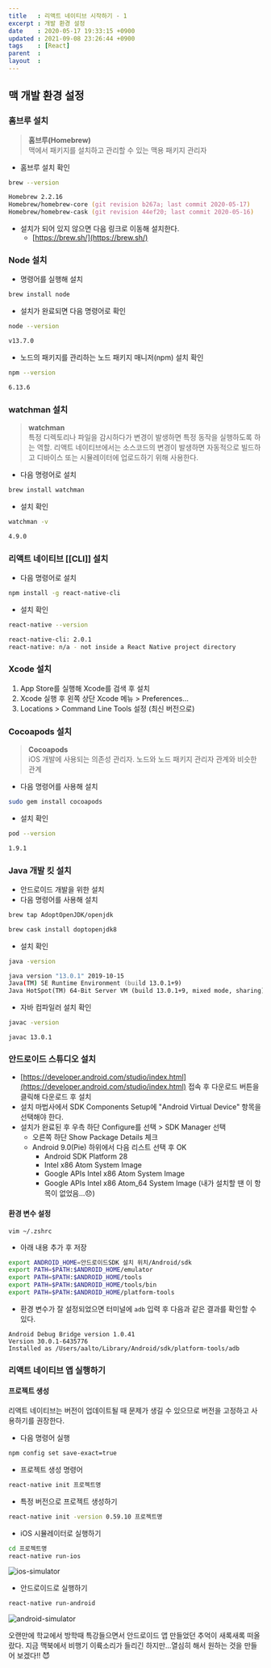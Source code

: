 ```yaml
---
title   : 리액트 네이티브 시작하기 - 1  
excerpt : 개발 환경 설정
date    : 2020-05-17 19:33:15 +0900
updated : 2021-09-08 23:26:44 +0900
tags    : [React]
parent  : 
layout  :
---
```


## 맥 개발 환경 설정

### 홈브루 설치 
> **홈브루(Homebrew)**   
맥에서 패키지를 설치하고 관리할 수 있는 맥용 패키지 관리자 

- 홈브루 설치 확인
``` zsh
brew --version 
```
``` zsh
Homebrew 2.2.16
Homebrew/homebrew-core (git revision b267a; last commit 2020-05-17)
Homebrew/homebrew-cask (git revision 44ef20; last commit 2020-05-16)
```
- 설치가 되어 있지 않으면 다음 링크로 이동해 설치한다.
    - [https://brew.sh/](https://brew.sh/)


### Node 설치
- 명령어를 실행해 설치
```zsh
brew install node
```
- 설치가 완료되면 다음 명령어로 확인 
``` zsh
node --version
```
``` zsh
v13.7.0
```
- 노드의 패키지를 관리하는 노드 패키지 매니저(npm) 설치 확인
``` zsh
npm --version
```
``` zsh
6.13.6
```

### watchman 설치
> **watchman**  
특정 디렉토리나 파일을 감시하다가 변경이 발생하면 특정 동작을 실행하도록 하는 역할. 리액트 네이티브에서는 소스코드의 변경이 발생하면 자동적으로 빌드하고 디바이스 또는 시뮬레이터에 업로드하기 위해 사용한다. 

- 다음 명령어로 설치
``` zsh
brew install watchman
```
- 설치 확인
``` zsh
watchman -v
```
``` zsh
4.9.0
```

### 리액트 네이티브 [[CLI]] 설치 
- 다음 명령어로 설치 
``` zsh
npm install -g react-native-cli
```
- 설치 확인
``` zsh
react-native --version
```
``` zsh
react-native-cli: 2.0.1
react-native: n/a - not inside a React Native project directory
```

### Xcode 설치 
1. App Store를 실행해 Xcode를 검색 후 설치 
2. Xcode 실행 후 왼쪽 상단 Xcode 메뉴 > Preferences...
3. Locations > Command Line Tools 설정 (최신 버전으로)

### Cocoapods 설치

> **Cocoapods**  
iOS 개발에 사용되는 의존성 관리자. 노드와 노드 패키지 관리자 관계와 비슷한 관계 

- 다음 명령어를 사용해 설치 
``` zsh 
sudo gem install cocoapods 
``` 
- 설치 확인 
``` zsh
pod --version
```
``` zsh
1.9.1
```

### Java 개발 킷 설치 
- 안드로이드 개발을 위한 설치 
- 다음 명령어를 사용해 설치 
``` zsh
brew tap AdoptOpenJDK/openjdk 
```
``` zsh
brew cask install doptopenjdk8
```
- 설치 확인 
``` zsh 
java -version
```
``` zsh
java version "13.0.1" 2019-10-15
Java(TM) SE Runtime Environment (build 13.0.1+9)
Java HotSpot(TM) 64-Bit Server VM (build 13.0.1+9, mixed mode, sharing)
```
- 자바 컴파일러 설치 확인 
``` zsh 
javac -version
```
```
javac 13.0.1
```

### 안드로이드 스튜디오 설치
- [https://developer.android.com/studio/index.html](https://developer.android.com/studio/index.html) 접속 후 다운로드 버튼을 클릭해 다운로드 후 설치 
- 설치 마법사에서 SDK Components Setup에 "Android Virtual Device" 항목을 선택해야 한다. 
- 설치가 완료된 후 우측 하단 Configure를 선택 > SDK Manager 선택 
    - 오른쪽 하단 Show Package Details 체크 
    - Android 9.0(Pie) 하위에서 다음 리스트 선택 후 OK 
        - Android SDK Platform 28
        - Intel x86 Atom System Image 
        - Google APIs Intel x86 Atom System Image
        - Google APIs Intel x86 Atom_64 System Image (내가 설치할 땐 이 항목이 없었음...😞)  
    
#### 환경 변수 설정 
```
vim ~/.zshrc
```
- 아래 내용 추가 후 저장 
``` zsh
export ANDROID_HOME=안드로이드SDK 설치 위치/Android/sdk
export PATH=$PATH:$ANDROID_HOME/emulator
export PATH=$PATH:$ANDROID_HOME/tools
export PATH=$PATH:$ANDROID_HOME/tools/bin
export PATH=$PATH:$ANDROID_HOME/platform-tools
```

- 환경 변수가 잘 설정되었으면 터미널에 `adb` 입력 후 다음과 같은 결과를 확인할 수 있다.
```
Android Debug Bridge version 1.0.41
Version 30.0.1-6435776
Installed as /Users/aalto/Library/Android/sdk/platform-tools/adb
```


### 리액트 네이티브 앱 실행하기

#### 프로젝트 생성 
리액트 네이티브는 버전이 업데이트될 때 문제가 생길 수 있으므로 버전을 고정하고 사용하기를 권장한다. 
- 다음 명령어 실행
``` zsh
npm config set save-exact=true
```
- 프로젝트 생성 명령어
``` zsh
react-native init 프로젝트명 
```
- 특정 버전으로 프로젝트 생성하기 
``` zsh
react-native init -version 0.59.10 프로젝트명 
```

- iOS 시뮬레이터로 실행하기 
```zsh
cd 프로젝트명
react-native run-ios 
```    

![ios-simulator](/images/React-Native-tutorial/106074130-a9db5880-614e-11eb-9118-036b0d348c78.png)
- 안드로이드로 실행하기 
``` zsh
react-native run-android 
```  

![android-simulator](/images/React-Native-tutorial/106074139-ab0c8580-614e-11eb-82be-2efa03803dbb.png)


오랜만에 학교에서 방학때 특강들으면서 안드로이드 앱 만들었던 추억이 새록새록 떠올랐다. 지금 맥북에서 비행기 이륙소리가 들리긴 하지만...열심히 해서 원하는 것을 만들어 보겠다!! 😈
